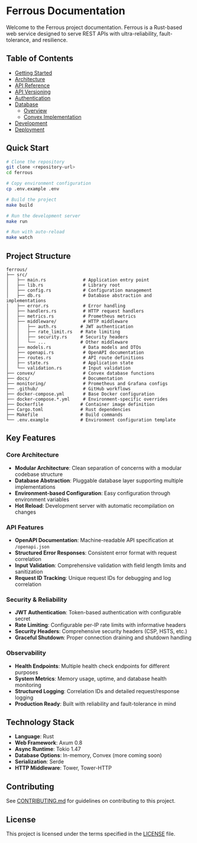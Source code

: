 # Ferrous Documentation

Welcome to the Ferrous project documentation. Ferrous is a Rust-based web service designed to serve REST APIs with ultra-reliability, fault-tolerance, and resilience.

## Table of Contents

- [Getting Started](./getting-started.md)
- [Architecture](./architecture.md)
- [API Reference](./api-reference.md)
- [API Versioning](./api-versioning.md)
- [Authentication](./authentication.md)
- [Database](./database/)
  - [Overview](./database/README.md)
  - [Convex Implementation](./database/convex.md)
- [Development](./development.md)
- [Deployment](./deployment.md)

## Quick Start

```bash
# Clone the repository
git clone <repository-url>
cd ferrous

# Copy environment configuration
cp .env.example .env

# Build the project
make build

# Run the development server
make run

# Run with auto-reload
make watch
```

## Project Structure

```
ferrous/
├── src/
│   ├── main.rs              # Application entry point
│   ├── lib.rs               # Library root
│   ├── config.rs            # Configuration management
│   ├── db.rs                # Database abstraction and implementations
│   ├── error.rs             # Error handling
│   ├── handlers.rs          # HTTP request handlers
│   ├── metrics.rs           # Prometheus metrics
│   ├── middleware/          # HTTP middleware
│   │   ├── auth.rs         # JWT authentication
│   │   ├── rate_limit.rs   # Rate limiting
│   │   ├── security.rs     # Security headers
│   │   └── ...             # Other middleware
│   ├── models.rs            # Data models and DTOs
│   ├── openapi.rs           # OpenAPI documentation
│   ├── routes.rs            # API route definitions
│   ├── state.rs             # Application state
│   └── validation.rs        # Input validation
├── convex/                  # Convex database functions
├── docs/                    # Documentation
├── monitoring/              # Prometheus and Grafana configs
├── .github/                 # GitHub workflows
├── docker-compose.yml       # Base Docker configuration
├── docker-compose.*.yml     # Environment-specific overrides
├── Dockerfile              # Container image definition
├── Cargo.toml              # Rust dependencies
├── Makefile                # Build commands
└── .env.example            # Environment configuration template
```

## Key Features

### Core Architecture
- **Modular Architecture**: Clean separation of concerns with a modular codebase structure
- **Database Abstraction**: Pluggable database layer supporting multiple implementations
- **Environment-based Configuration**: Easy configuration through environment variables
- **Hot Reload**: Development server with automatic recompilation on changes

### API Features
- **OpenAPI Documentation**: Machine-readable API specification at `/openapi.json`
- **Structured Error Responses**: Consistent error format with request correlation
- **Input Validation**: Comprehensive validation with field length limits and sanitization
- **Request ID Tracking**: Unique request IDs for debugging and log correlation

### Security & Reliability
- **JWT Authentication**: Token-based authentication with configurable secret
- **Rate Limiting**: Configurable per-IP rate limits with informative headers
- **Security Headers**: Comprehensive security headers (CSP, HSTS, etc.)
- **Graceful Shutdown**: Proper connection draining and shutdown handling

### Observability
- **Health Endpoints**: Multiple health check endpoints for different purposes
- **System Metrics**: Memory usage, uptime, and database health monitoring
- **Structured Logging**: Correlation IDs and detailed request/response logging
- **Production Ready**: Built with reliability and fault-tolerance in mind

## Technology Stack

- **Language**: Rust
- **Web Framework**: Axum 0.8
- **Async Runtime**: Tokio 1.47
- **Database Options**: In-memory, Convex (more coming soon)
- **Serialization**: Serde
- **HTTP Middleware**: Tower, Tower-HTTP

## Contributing

See [CONTRIBUTING.md](../CONTRIBUTING.md) for guidelines on contributing to this project.

## License

This project is licensed under the terms specified in the [LICENSE](../LICENSE) file.